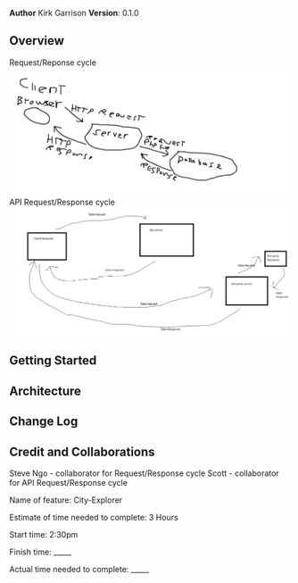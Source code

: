 **Author** Kirk Garrison
**Version**: 0.1.0

## Overview
Request/Reponse cycle
<img src ="Images/requestResponseCycle.PNG">
API Request/Response cycle
<img src ="Images/APIRequestResponseCycle.PNG">
<!-- Provide a high level overview of what this application is and why you are building it, beyond the fact that it's an assignment for this class. (i.e. What's your problem domain?) -->

## Getting Started
<!-- What are the steps that a user must take in order to build this app on their own machine and get it running? -->

## Architecture
<!-- Provide a detailed description of the application design. What technologies (languages, libraries, etc) you're using, and any other relevant design information. -->


## Change Log

<!-- Use this area to document the iterative changes made to your application as each feature is successfully implemented. Use time stamps. Here's an example:

01-01-2001 4:59pm - Application now has a fully-functional express server, with a GET route for the location resource. -->

## Credit and Collaborations
Steve Ngo - collaborator for Request/Response cycle
Scott - collaborator for API Request/Response cycle

Name of feature: City-Explorer

Estimate of time needed to complete: 3 Hours

Start time: 2:30pm

Finish time: _____

Actual time needed to complete: _____